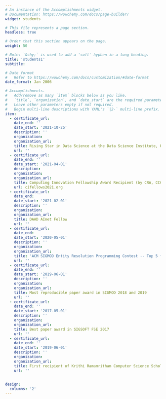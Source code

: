 ```yaml
---
# An instance of the Accomplishments widget.
# Documentation: https://wowchemy.com/docs/page-builder/
widget: students

# This file represents a page section.
headless: true

# Order that this section appears on the page.
weight: 50

# Note: `&shy;` is used to add a 'soft' hyphen in a long heading.
title: 'students1'
subtitle:

# Date format
#   Refer to https://wowchemy.com/docs/customization/#date-format
date_format: Jan 2006

# Accomplishments.
#   Add/remove as many `item` blocks below as you like.
#   `title`, `organization`, and `date_start` are the required parameters.
#   Leave other parameters empty if not required.
#   Begin multi-line descriptions with YAML's `|2-` multi-line prefix.
item:
  - certificate_url: 
    date_end: ''
    date_start: '2021-10-25'
    description: ''
    organization: 
    organization_url: 
    title: Rising Star in Data Science at the Data Science Institute, UChicago
    url: ''
  - certificate_url: 
    date_end: ''
    date_start: '2021-04-01'
    description: 
    organization: 
    organization_url: 
    title: Computing Innovation Fellowship Award Recipient (by CRA, CCC and NSF)
    url: cifellows2021.org
  - certificate_url: 
    date_end: 
    date_start: '2021-02-01'
    description: ''
    organization: 
    organization_url: 
    title: DAAD AInet Fellow
    url: ''
  - certificate_url: 
    date_end: 
    date_start: '2020-05-01'
    description: ''
    organization: 
    organization_url: 
    title: 'ACM SIGMOD Entity Resolution Programming Contest -- Top 5 finalist'
    url: ''
  - certificate_url: 
    date_end: ''
    date_start: '2019-06-01'
    description: ''
    organization: 
    organization_url: 
    title: Most reproducible paper award in SIGMOD 2018 and 2019
    url: ''
  - certificate_url: 
    date_end: ''
    date_start: '2017-05-01'
    description: ''
    organization: 
    organization_url: 
    title: Best paper award in SIGSOFT FSE 2017
    url: ''
  - certificate_url: 
    date_end: ''
    date_start: '2019-06-01'
    description: ''
    organization: 
    organization_url: 
    title: First recipient of Krithi Ramamritham Computer Science Scholarship
    url: ''
    
 
design:
  columns: '2'
---
```

